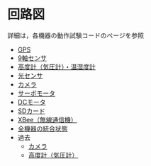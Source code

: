 # 回路図
詳細は，各機器の動作試験コードのページを参照
+ [GPS](../Arduino/Test_GPS)
+ [9軸センサ](../Arduino/Test_IMU)
+ [高度計（気圧計）・温湿度計](../Arduino/Test_Barometer_Thermohygrometer)
+ [光センサ](../Arduino/Test_Light)
+ [カメラ](../Arduino/Test_Camera2)
+ [サーボモータ](../Arduino/Test_Servo)
+ [DCモータ](../Arduino/Test_DCMotor)
+ [SDカード](../Arduino/Test_SD)
+ [XBee（無線通信機）](../Arduino/Test_XBee)
+ [全機器の統合状態](../Arduino/Test)
+ 過去
	- [カメラ](../Arduino/Test_Camera_2020)
	- [高度計（気圧計）](../Arduino/Test_Barometer)
